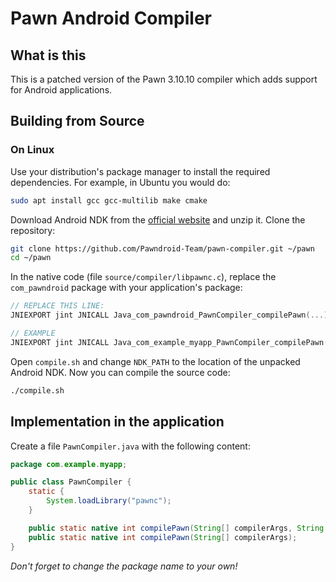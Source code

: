 # Pawn Android Compiler

## What is this

This is a patched version of the Pawn 3.10.10 compiler which adds support for Android applications.

## Building from Source
### On Linux
Use your distribution's package manager to install the required dependencies. For example, in Ubuntu you would do:
```bash
sudo apt install gcc gcc-multilib make cmake
```
Download Android NDK from the [official website](https://developer.android.com/ndk) and unzip it.
Clone the repository:
```bash
git clone https://github.com/Pawndroid-Team/pawn-compiler.git ~/pawn
cd ~/pawn
```
In the native code (file `source/compiler/libpawnc.c`), replace the `com_pawndroid` package with your application's package:

```c
// REPLACE THIS LINE:
JNIEXPORT jint JNICALL Java_com_pawndroid_PawnCompiler_compilePawn(...)

// EXAMPLE
JNIEXPORT jint JNICALL Java_com_example_myapp_PawnCompiler_compilePawn(...)
```
Open `compile.sh` and change `NDK_PATH` to the location of the unpacked Android NDK.
Now you can compile the source code:
```bash
./compile.sh
```

## Implementation in the application
Create a file `PawnCompiler.java` with the following content:
```java
package com.example.myapp;

public class PawnCompiler {
	static {
		System.loadLibrary("pawnc");
	}

	public static native int compilePawn(String[] compilerArgs, String logFile);
	public static native int compilePawn(String[] compilerArgs);
}
```

*Don't forget to change the package name to your own!*